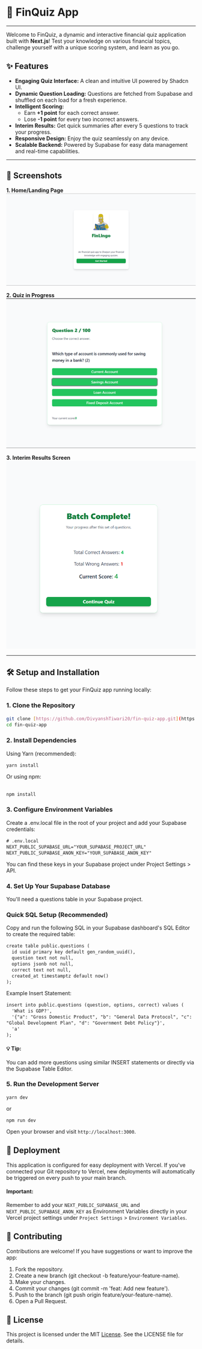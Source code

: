 # 🧠 FinQuiz App

---

Welcome to FinQuiz, a dynamic and interactive financial quiz application built with **Next.js**! Test your knowledge on various financial topics, challenge yourself with a unique scoring system, and learn as you go.

## ✨ Features

* **Engaging Quiz Interface:** A clean and intuitive UI powered by Shadcn UI.
* **Dynamic Question Loading:** Questions are fetched from Supabase and shuffled on each load for a fresh experience.
* **Intelligent Scoring:**
    * Earn **+1 point** for each correct answer.
    * Lose **-1 point** for every two incorrect answers.
* **Interim Results:** Get quick summaries after every 5 questions to track your progress.
* **Responsive Design:** Enjoy the quiz seamlessly on any device.
* **Scalable Backend:** Powered by Supabase for easy data management and real-time capabilities.

---

## 📸 Screenshots

**1. Home/Landing Page**
![Home Page](/public//github-home.png)

**2. Quiz in Progress**
![Quiz in Progress](/public//github-quiz.png)

**3. Interim Results Screen**
![Interim Results](/public/github-score.png)


---

## 🛠️ Setup and Installation

Follow these steps to get your FinQuiz app running locally:

### 1. Clone the Repository

```bash
git clone [https://github.com/DivyanshTiwari20/fin-quiz-app.git](https://github.com/DivyanshTiwari20/fin-quiz-app.git)
cd fin-quiz-app
```

### 2. Install Dependencies
Using Yarn (recommended):

```bash
yarn install
```
Or using npm:
```

npm install
```
### 3. Configure Environment Variables
Create a .env.local file in the root of your project and add your Supabase credentials:

```
# .env.local
NEXT_PUBLIC_SUPABASE_URL="YOUR_SUPABASE_PROJECT_URL"
NEXT_PUBLIC_SUPABASE_ANON_KEY="YOUR_SUPABASE_ANON_KEY"
```
You can find these keys in your Supabase project under Project Settings > API.

### 4. Set Up Your Supabase Database
You'll need a questions table in your Supabase project.

### Quick SQL Setup (Recommended)
Copy and run the following SQL in your Supabase dashboard's SQL Editor to create the required table:
```
create table public.questions (
  id uuid primary key default gen_random_uuid(),
  question text not null,
  options jsonb not null,
  correct text not null,
  created_at timestamptz default now()
);
```
Example Insert Statement:
```
insert into public.questions (question, options, correct) values (
  'What is GDP?',
  '{"a": "Gross Domestic Product", "b": "General Data Protocol", "c": "Global Development Plan", "d": "Government Debt Policy"}',
  'a'
);
```
#### 💡 Tip: 
You can add more questions using similar INSERT statements or directly via the Supabase Table Editor.



### 5. Run the Development Server
```
yarn dev
```
 or
 ```
npm run dev
```
Open your browser and visit `http://localhost:3000`.

## 🚢 Deployment
This application is configured for easy deployment with Vercel. If you've connected your Git repository to Vercel, new deployments will automatically be triggered on every push to your main branch.

#### Important: 
Remember to add your `NEXT_PUBLIC_SUPABASE_URL` and `NEXT_PUBLIC_SUPABASE_ANON_KEY` as Environment Variables directly in your Vercel project settings under `Project Settings` > `Environment Variables`.

## 🤝 Contributing
Contributions are welcome! If you have suggestions or want to improve the app:

1. Fork the repository.
2. Create a new branch (git checkout -b feature/your-feature-name).
3. Make your changes.
4. Commit your changes (git commit -m 'feat: Add new feature').
5. Push to the branch (git push origin feature/your-feature-name).
6. Open a Pull Request.
## 📄 License

This project is licensed under the MIT [License](https://github.com/DivyanshTiwari20/fin-quiz-app?tab=MIT-1-ov-file). See the LICENSE file for details.



